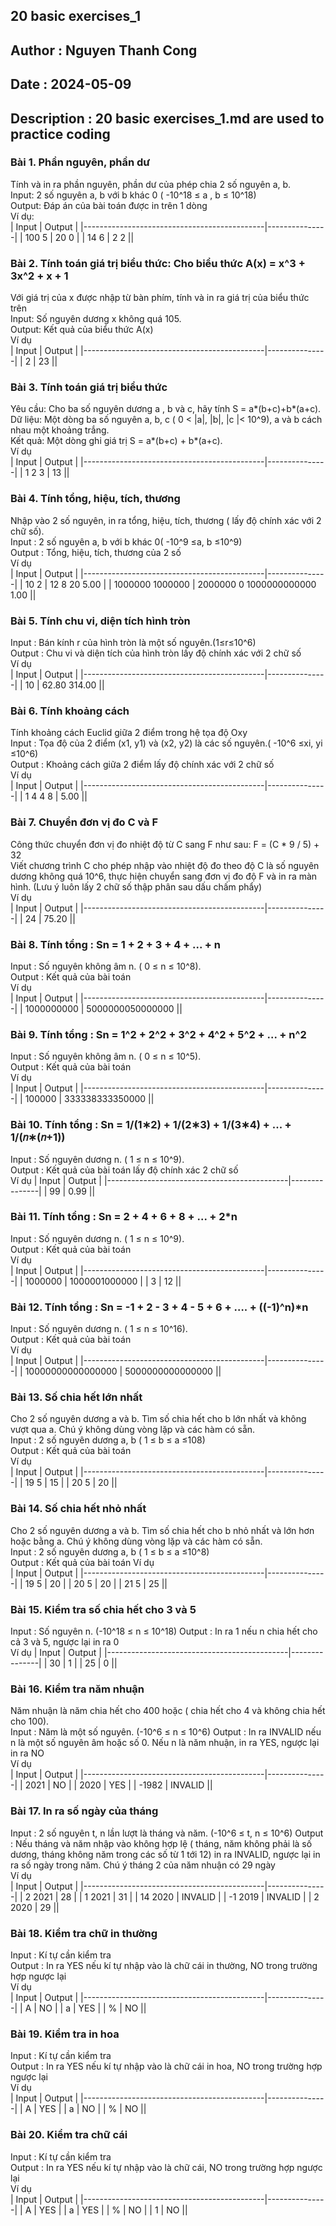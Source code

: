 ## 20 basic exercises_1
## Author : Nguyen Thanh Cong 
## Date : 2024-05-09
## Description : 20 basic exercises_1.md are used to practice coding
### Bài 1. Phần nguyên, phần dư  
Tính và in ra phần nguyên, phần dư của phép chia 2 số nguyên a, b.  
Input: 2 số nguyên a, b với b khác 0 ( -10^18 ≤ a , b ≤ 10^18)  
Output: Đáp án của bài toán được in trên 1 dòng  
Ví dụ:  
| Input                        | Output         |
|---------------------------------------------|---------------|
|  100  5              | 20  0 |
|  14  6              | 2  2 ||
### Bài 2. Tính toán giá trị biểu thức: Cho biểu thức A(x) = x^3 + 3x^2 + x + 1  
Với giá trị của x được nhập từ bàn phím, tính và in ra giá trị của biểu thức trên  
Input: Số nguyên dương x không quá 105.   
Output: Kết quả của biểu thức A(x)   
Ví dụ  
| Input                        | Output         |
|---------------------------------------------|---------------|
|  2              | 23 ||
### Bài 3. Tính toán giá trị biểu thức   
Yêu cầu: Cho ba số nguyên dương a , b và c, hãy tính S = a*(b+c)+b*(a+c).  
Dữ liệu: Một dòng ba số nguyên a, b, c ( 0 < |a|, |b|, |c |< 10^9), a và b cách nhau một khoảng trắng.  
Kết quả: Một dòng ghi giá trị S = a*(b+c) + b*(a+c).   
Ví dụ  
| Input                        | Output         |
|---------------------------------------------|---------------|
|  1 2 3              | 13 ||
### Bài 4. Tính tổng, hiệu, tích, thương  
Nhập vào 2 số nguyên, in ra tổng, hiệu, tích, thương ( lấy độ chính xác với 2 chữ số).  
Input : 2 số nguyên a, b với b khác 0( -10^9 ≤a, b ≤10^9)  
Output : Tổng, hiệu, tích, thương của 2 số  
Ví dụ  
| Input                        | Output         |
|---------------------------------------------|---------------|
|  10 2              | 12 8 20 5.00 |
|  1000000 1000000              | 2000000 0 1000000000000 1.00 ||  
### Bài 5. Tính chu vi, diện tích hình tròn   
Input : Bán kính r của hình tròn là một số nguyên.(1≤r≤10^6)   
Output : Chu vi và diện tích của hình tròn lấy độ chính xác với 2 chữ số   
Ví dụ  
| Input                        | Output         |
|---------------------------------------------|---------------|
|  10              | 62.80 314.00 || 
### Bài 6. Tính khoảng cách  
Tính khoảng cách Euclid giữa 2 điểm trong hệ tọa độ Oxy  
Input : Tọa độ của 2 điểm (x1, y1) và (x2, y2) là các số nguyên.( -10^6 ≤xi, yi ≤10^6)     
Output : Khoảng cách giữa 2 điểm lấy độ chính xác với 2 chữ số  
Ví dụ  
| Input                        | Output         |
|---------------------------------------------|---------------|
|  1 4 4 8              | 5.00 ||   
### Bài 7. Chuyển đơn vị đo C và F  
Công thức chuyển đơn vị đo nhiệt độ từ C sang F như sau: F = (C * 9 / 5) + 32  
Viết chương trình C cho phép nhập vào nhiệt độ đo theo độ C là số nguyên dương không quá 10^6, thực hiện chuyển
sang đơn vị đo độ F và in ra màn hình. (Lưu ý luôn lấy 2 chữ số thập phân sau dấu chấm phẩy)  
Ví dụ  
| Input                        | Output         |
|---------------------------------------------|---------------|
|  24              | 75.20 ||    
### Bài 8. Tính tổng : Sn = 1 + 2 + 3 + 4 + ... + n  
Input : Số nguyên không âm n. ( 0 ≤ n ≤ 10^8).  
Output : Kết quả của bài toán  
Ví dụ  
| Input                        | Output         |
|---------------------------------------------|---------------|
|  1000000000              | 5000000050000000 ||   
### Bài 9. Tính tổng : Sn = 1^2 + 2^2 + 3^2 + 4^2 + 5^2 + ... + n^2  
Input : Số nguyên không âm n. ( 0 ≤ n ≤ 10^5).  
Output : Kết quả của bài toán  
Ví dụ  
| Input                        | Output         |
|---------------------------------------------|---------------|
|  100000              | 333338333350000 || 
### Bài 10. Tính tổng : Sn = 1/(1∗2) + 1/(2∗3) + 1/(3∗4) + ... +	1/(𝑛∗(𝑛+1))  
Input : Số nguyên dương n. ( 1 ≤ n ≤ 10^9).   
Output : Kết quả của bài toán lấy độ chính xác 2 chữ số  
Ví dụ
| Input                        | Output         |
|---------------------------------------------|---------------|
|  99              | 0.99 || 
### Bài 11. Tính tổng :  Sn = 2 + 4 + 6 + 8 + ... + 2*n  
Input : Số nguyên dương n. ( 1 ≤ n ≤ 10^9).  
Output : Kết quả của bài toán  
Ví dụ  
| Input                        | Output         |
|---------------------------------------------|---------------|
|  1000000              | 1000001000000 |
|  3              | 12 ||  
### Bài 12. Tính tổng : Sn = -1 + 2 - 3 + 4 - 5 + 6 + …. + ((-1)^n)*n   
Input : Số nguyên dương n. ( 1 ≤ n ≤ 10^16).  
Output : Kết quả của bài toán  
Ví dụ  
| Input                        | Output         |
|---------------------------------------------|---------------|
|  10000000000000000              | 5000000000000000 || 
### Bài 13. Số chia hết lớn nhất  
Cho 2 số nguyên dương a và b. Tìm số chia hết cho b lớn nhất và không vượt qua a. Chú ý không dùng vòng lặp và các hàm có sẵn.   
Input : 2 số nguyên dương a, b ( 1 ≤ b ≤ a ≤108)   
Output : Kết quả của bài toán  
Ví dụ  
| Input                        | Output         |
|---------------------------------------------|---------------|
|  19 5              | 15 |
|  20 5              | 20 ||  
### Bài 14. Số chia hết nhỏ nhất  
Cho 2 số nguyên dương a và b. Tìm số chia hết cho b nhỏ nhất và lớn hơn hoặc bằng a. Chú ý không dùng vòng lặp và các hàm có sẵn.   
Input : 2 số nguyên dương a, b ( 1 ≤ b ≤ a ≤10^8)  
Output : Kết quả của bài toán 
Ví dụ  
| Input                        | Output         |
|---------------------------------------------|---------------|
|  19 5              | 20 |
|  20 5              | 20 |
|  21 5              | 25 ||  
### Bài 15. Kiểm tra số chia hết cho 3 và 5    
Input : Số nguyên n. (-10^18 ≤ n ≤ 10^18) 
Output : In ra 1 nếu n chia hết cho cả 3 và 5, ngược lại in ra 0   
Ví dụ
| Input                        | Output         |
|---------------------------------------------|---------------|
|  30              | 1 |
|  25              | 0 ||  
### Bài 16. Kiểm tra năm nhuận   
Năm nhuận là năm chia hết cho 400 hoặc ( chia hết cho 4 và không chia hết cho 100).   
Input : Năm là một số nguyên. (-10^6 ≤ n ≤ 10^6) 
Output : In ra INVALID nếu n là một số nguyên âm hoặc số 0. Nếu n là năm nhuận, in ra YES, ngược lại in ra NO  
Ví dụ  
| Input                        | Output         |
|---------------------------------------------|---------------|
|  2021              | NO |
|  2020              | YES |
|  -1982              | INVALID ||  
### Bài 17. In ra số ngày của tháng   
Input : 2 số nguyên t, n lần lượt là tháng và năm. (-10^6 ≤ t, n ≤ 10^6) 
Output : Nếu tháng và năm nhập vào không hợp lệ ( tháng, năm không phải là số dương, tháng không năm trong các số từ 1 tới 12) in ra INVALID, ngược lại in ra số ngày trong năm. Chú ý tháng 2 của năm nhuận có 29 ngày  
Ví dụ  
| Input                        | Output         |
|---------------------------------------------|---------------|
|  2 2021              | 28 |
|  1 2021              | 31 |
|  14 2020             | INVALID |
|  -1 2019             | INVALID |
|  2 2020             | 29 || 
### Bài 18. Kiểm tra chữ in thường   
Input : Kí tự cần kiểm tra   
Output : In ra YES nếu kí tự nhập vào là chữ cái in thường, NO trong trường hợp ngược lại  
Ví dụ  
| Input                        | Output         |
|---------------------------------------------|---------------|
|  A              | NO |
|  a              | YES |
|  %             | NO || 
### Bài 19. Kiểm tra in hoa  
Input : Kí tự cần kiểm tra  
Output : In ra YES nếu kí tự nhập vào là chữ cái in hoa, NO trong trường hợp ngược lại  
Ví dụ   
| Input                        | Output         |
|---------------------------------------------|---------------|
|  A              | YES |
|  a              | NO |
|  %             | NO || 
### Bài 20. Kiểm tra chữ cái  
Input : Kí tự cần kiểm tra   
Output : In ra YES nếu kí tự nhập vào là chữ cái, NO trong trường hợp ngược lại  
Ví dụ  
| Input                        | Output         |
|---------------------------------------------|---------------|
|  A              | YES |
|  a              | YES |
|  %             | NO |
|  1             | NO ||  






